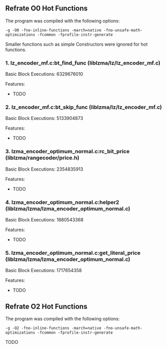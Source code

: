 ## Refrate O0 Hot Functions

The program was compiled with the following options:

```-g -O0 -fno-inline-functions -march=native -fno-unsafe-math-optimizations -fcommon -fprofile-instr-generate```

Smaller functions such as simple Constructors were ignored for hot functions.

### 1. lz_encoder_mf.c:bt_find_func (liblzma/lz/lz_encoder_mf.c)
Basic Block Executions: 6329676010

Features:
* TODO

### 2. lz_encoder_mf.c:bt_skip_func (liblzma/lz/lz_encoder_mf.c)
Basic Block Executions: 5133904873

Features:
* TODO

### 3. lzma_encoder_optimum_normal.c:rc_bit_price (liblzma/rangecoder/price.h)
Basic Block Executions: 2354835913

Features:
* TODO

### 4. lzma_encoder_optimum_normal.c:helper2 (liblzma/lzma/lzma_encoder_optimum_normal.c)
Basic Block Executions: 1880543368

Features:
* TODO

### 5. lzma_encoder_optimum_normal.c:get_literal_price (liblzma/lzma/lzma_encoder_optimum_normal.c)
Basic Block Executions: 1717654358

Features:
* TODO

## Refrate O2 Hot Functions

The program was compiled with the following options:

```-g -O2 -fno-inline-functions -march=native -fno-unsafe-math-optimizations -fcommon -fprofile-instr-generate```

TODO
